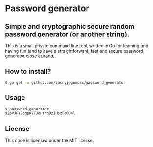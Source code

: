 # Password generator
## Simple and cryptographic secure random password generator (or another string).

This is a small private command line tool, written in Go for learning and having fun (and to have a straightforward, fast and secure
password generator close at hand).

## How to install?

```bash
$ go get -u github.com/zacnyjegomosc/password_generator
```

## Usage

```bash
$ password_generator
s2pVJRY9qgpKVFJoHrrqDzIHszFe0D4l
```

## License
   
This code is licensed under the MIT license.